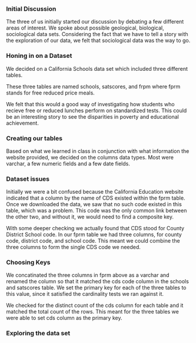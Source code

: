 ### Initial Discussion

The three of us initially started our discussion by debating a few different areas of interest. We spoke about possible geological, biological, sociological data sets. Considering the fact that we have to tell a story with the exploration of our data, we felt that sociological data was the way to go.

### Honing in on a Dataset

We decided on a California Schools data set which included three different tables.

These three tables are named schools, satscores, and frpm where fprm stands for free reduced price meals.

We felt that this would a good way of investigating how students who recieve free or reduced lunches perform on standardized tests. This could be an interesting story to see the disparities in poverty and educational achievement.


### Creating our tables

Based on what we learned in class in conjunction with what information the website provided, we decided on the columns data types. Most were varchar, a few numeric fields and a few date fields.


### Dataset issues

Initially we were a bit confused because the California Education website indicated that a column by the name of CDS existed within the fprm table. Once we downloaded the data, we saw that no such code existed in this table, which was a problem. This code was the only common link between the other two, and without it, we would need to find a composite key.

With some deeper checking we actually found that CDS stood for County District School code. In our fprm table we had three columns, for county code, district code, and school code. This meant we could combine the three columns to form the single CDS code we needed.

### Choosing Keys

We concatinated the three columns in fprm above as a varchar and renamed the column so that it matched the cds code column in the schools and satscores table. We set the primary key for each of the three tables to this value, since it satisfied the cardinality tests we ran against it.

We checked for the distinct count of the cds column for each table and it matched the total count of the rows. This meant for the three tables we were able to set cds column as the primary key.


### Exploring the data set




